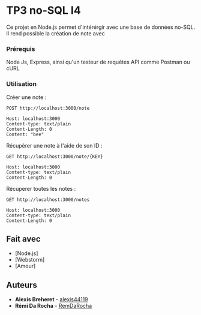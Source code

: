# TP3 no-SQL I4

Ce projet en Node.js permet d'intérérgir avec une base de données no-SQL.
Il rend possible la création de note avec 

### Prérequis

Node Js, Express, ainsi qu'un testeur de requètes API comme Postman ou cURL

### Utilisation

Créer une note : 

```
POST http://localhost:3000/note

Host: localhost:3000
Content-type: text/plain
Content-Length: 0
Content: "bee"
```

Récupérer une note à l'aide de son ID :

```
GET http://localhost:3000/note/{KEY}

Host: localhost:3000
Content-type: text/plain
Content-Length: 0
```

Récuperer toutes les notes : 

```
GET http://localhost:3000/notes

Host: localhost:3000
Content-type: text/plain
Content-Length: 0
```

## Fait avec

* [Node.js]
* [Webstorm]
* [Amour]

## Auteurs

* **Alexis Breheret** - [alexis44119](https://github.com/alexis44119)
* **Rémi Da Rocha** - [RemDaRocha](https://github.com/RemDaRocha)
